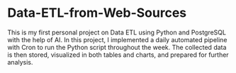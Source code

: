 # Data-ETL-from-Web-Sources
This is my first personal project on Data ETL using Python and PostgreSQL with the help of AI. In this project, I implemented a daily automated pipeline with Cron to run the Python script throughout the week. The collected data is then stored, visualized in both tables and charts, and prepared for further analysis.
